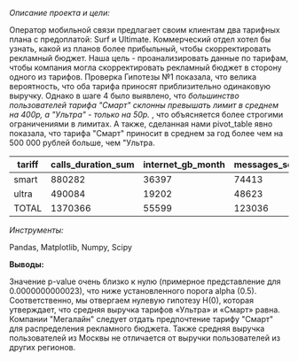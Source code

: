 *Описание проекта и цели:*

Оператор мобильной связи предлагает своим клиентам два тарифных плана с предоплатой: Surf и Ultimate. Коммерческий отдел хотел бы узнать, какой из планов более прибыльный, чтобы скорректировать рекламный бюджет.  Наша цель - проанализировать данные по тарифам, чтобы компания могла скорректировать рекламный бюджет в сторону одного из тарифов. Проверка Гипотезы №1 показала, что велика вероятность, что оба тарифа приносят приблизительно одинаковую выручку. Однако в шаге 4 было выявлено, что *большинство пользователей тарифа "Смарт" склонны превышать лимит в среднем на 400р, а "Ультра" - только на 50р.* , что объясняется более строгими ограничениями в лимитах. А также, сделанная нами pivot_table явно показала, что тарифа "Смарт" приносит в среднем за год более чем на 500 000 рублей больше, чем "Ультра.

|tariff|calls_duration_sum|internet_gb_month|messages_sent_month|revenue_sum|
|---|---|---|---|---|
|smart|880282|36397|74413|2558350|
ultra|490084|19202|48623|2039100|
TOTAL|1370366|55599|123036|4597450|

*Инструменты:*

Pandas, Matplotlib, Numpy, Scipy

**Выводы:**

Значение p-value очень близко к нулю (примерное представление для 0.0000000000023), что ниже установленного порога alpha (0.5). Соответственно, мы отвергаем нулевую гипотезу H(0), которая утверждает, что средняя выручка тарифов «Ультра» и «Смарт» равна.  Компании "Мегалайн" следует отдать предпочтение тарифу "Смарт" для распределения рекламного бюджета. Также средняя выручка пользователей из Москвы не отличается от выручки пользователей из других регионов.
